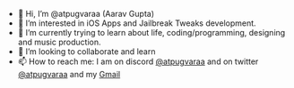 - 👋 Hi, I’m @atpugvaraa (Aarav Gupta)
- 👀 I’m interested in iOS Apps and Jailbreak Tweaks development.
- 🌱 I’m currently trying to learn about life, coding/programming, designing and music production.
- 💞 I’m looking to collaborate and learn
- 📫 How to reach me: I am on discord [@atpugvaraa](https://discord.com/users/852755623501758515) and on twitter [@atpugvaraa](https://twitter.com/atpugvaraa) and my [Gmail](atpugvaraa@gmail,com)

<!---
atpugvaraa/atpugvaraa is a ✨ special ✨ repository because its `README.md` (this file) appears on your GitHub profile.
You can click the Preview link to take a look at your changes.
--->
